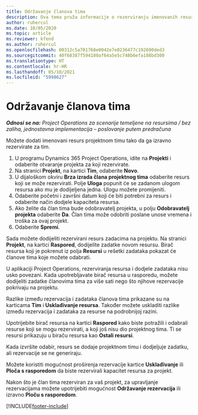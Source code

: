 ```yaml
---
title: Održavanje članova tima
description: Ova tema pruža informacije o rezerviranju imenovanih resursa za projektne timove i o dodjeli istih zadacima.
author: ruhercul
ms.date: 10/05/2020
ms.topic: article
ms.reviewer: kfend
ms.author: ruhercul
ms.openlocfilehash: 00312c5a701768e0042e7e0236477c192690ded3
ms.sourcegitcommit: 40f68387f594180af64a5e5c748b6efa188bd300
ms.translationtype: HT
ms.contentlocale: hr-HR
ms.lasthandoff: 05/10/2021
ms.locfileid: "5998627"
---
```

# <a name="maintain-team-members"></a>Održavanje članova tima

_**Odnosi se na:** Project Operations za scenarije temeljene na resursima / bez zaliha, jednostavna implementacija – poslovanje putem predračuna_

Možete dodati imenovani resurs projektnom timu tako da ga izravno rezervirate za tim.

1. U programu Dynamics 365 Project Operations, idite na **Projekti** i odaberite otvaranje projekta za koji rezervirate.
2. Na stranici **Projekt**, na kartici **Tim**, odaberite **Novo**. 
3. U dijaloškom okviru **Brza izrada člana projektnog tima** odaberite resurs koji se može rezervirati. Polje **Uloga** popunit će se zadanom ulogom resursa ako mu je dodijeljena jedna. Ulogu možete promijeniti. 
4. Odaberite početni i završni datum koji će biti potrebni za resurs i odaberite način dodjele kapaciteta resursa. 
5. Ako želite da član tima bude odobravatelj projekta, u polju **Odobravatelj projekta** odaberite **Da**. Član tima može odobriti poslane unose vremena i troška za ovaj projekt. 
6. Odaberite **Spremi**.

Sada možete dodijeliti rezervirani resurs zadacima na projektu. Na stranici **Projekt**, na kartici **Raspored**, dodijelite zadatke novom resursu. Birač resursa koji je pokrenut iz polja **Resursi** u rešetki zadataka pokazat će članove tima koje možete odabrati.


U aplikaciji Project Operations, rezerviranja resursa i dodjele zadataka nisu usko povezani. Kada upotrebljavate birač resursa u rasporedu, možete dodijeliti zadatke članovima tima za više sati nego što njihove rezervacije pokrivaju na projektu.

Razlike između rezervacija i zadataka članova tima prikazane su na karticama **Tim** i **Usklađivanje resursa**. Također možete uskladiti razlike između rezervacija i zadataka za resurse na podrobnijoj razini.

Upotrijebite birač resursa na kartici **Raspored** kako biste potražili i odabrali resurse koji se mogu rezervirati, a koji još nisu dio projektnog tima. Ti se resursi prikazuju u biraču resursa kao **Ostali resursi**.

Kada izvršite odabir, resurs se dodaje projektnom timu i dodjeljuje zadatku, ali rezervacije se ne generiraju.

Možete koristiti mogućnost proširenja rezervacije kartice **Usklađivanje** ili **Ploča s rasporedom** da biste rezervirali kapacitet resursa za projekt.

Nakon što je član tima rezerviran za vaš projekt, za upravljanje rezervacijama možete upotrijebiti mogućnost **Održavanje rezervacija** ili izravno **Ploču s rasporedom**.


[!INCLUDE[footer-include](../includes/footer-banner.md)]